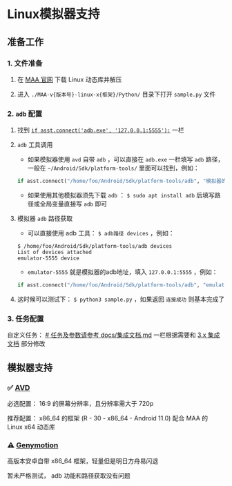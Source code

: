 # Linux模拟器支持

## 准备工作

### 1. 文件准备

1. 在 [MAA 官网](https://maa.plus/) 下载 Linux 动态库并解压

2. 进入 `./MAA-v{版本号}-linux-x{框架}/Python/` 目录下打开 `sample.py` 文件

### 2. `adb` 配置

1. 找到 [`if asst.connect('adb.exe', '127.0.0.1:5555'):`](https://github.com/MaaAssistantArknights/MaaAssistantArknights/blob/722f0ddd4765715199a5dc90ea1bec2940322344/src/Python/sample.py#L48) 一栏

2. `adb` 工具调用

   - 如果模拟器使用 `avd` 自带 `adb` ，可以直接在 `adb.exe` 一栏填写 `adb` 路径，一般在 `~/Android/Sdk/platform-tools/` 里面可以找到，例如：

    ```python
    if asst.connect("/home/foo/Android/Sdk/platform-tools/adb", "模拟器的 adb 地址"):
    ```

   - 如果使用其他模拟器须先下载 `adb` ： `$ sudo apt install adb` 后填写路径或全局变量直接写 `adb` 即可

3. 模拟器 `adb` 路径获取

   - 可以直接使用 adb 工具： `$ adb路径 devices` ，例如：

    ```shell
    $ /home/foo/Android/Sdk/platform-tools/adb devices
    List of devices attached
    emulator-5555 device
    ```

   - `emulator-5555` 就是模拟器的adb地址，填入 `127.0.0.1:5555` ，例如：

    ```python
    if asst.connect("/home/foo/Android/Sdk/platform-tools/adb", "emulator-5555"):
    ```

4. 这时候可以测试下： `$ python3 sample.py` ，如果返回 `连接成功` 则基本完成了

### 3. 任务配置

自定义任务： [# 任务及参数请参考 docs/集成文档.md](https://github.com/MaaAssistantArknights/MaaAssistantArknights/blob/722f0ddd4765715199a5dc90ea1bec2940322344/src/Python/sample.py#L54) 一栏根据需要和 [3.x 集成文档](https://maa.plus/docs/3.1-%E9%9B%86%E6%88%90%E6%96%87%E6%A1%A3.html) 部分修改

## 模拟器支持

### ✅ [AVD](https://developer.android.com/studio/run/managing-avds)

必选配置： 16:9 的屏幕分辨率，且分辨率需大于 720p

推荐配置： x86_64 的框架 (R - 30 - x86_64 - Android 11.0) 配合 MAA 的 Linux x64 动态库

### ⚠️ [Genymotion](https://www.genymotion.com/)

高版本安卓自带 x86_64 框架，轻量但是明日方舟易闪退

暂未严格测试， adb 功能和路径获取没有问题
